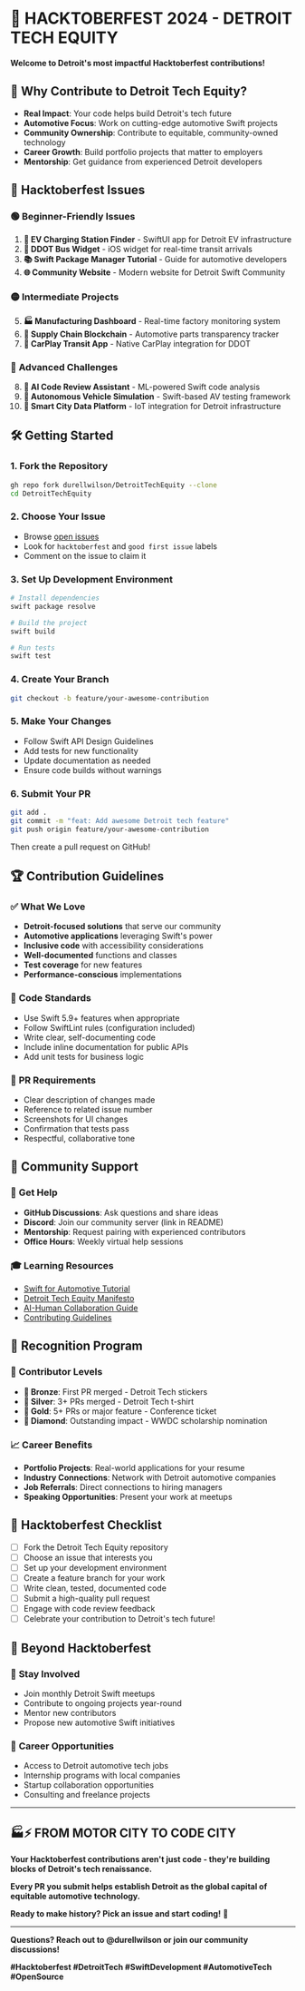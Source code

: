 # 🎃 HACKTOBERFEST 2024 - DETROIT TECH EQUITY

**Welcome to Detroit's most impactful Hacktoberfest contributions!**

## 🚀 Why Contribute to Detroit Tech Equity?

- **Real Impact**: Your code helps build Detroit's tech future
- **Automotive Focus**: Work on cutting-edge automotive Swift projects
- **Community Ownership**: Contribute to equitable, community-owned technology
- **Career Growth**: Build portfolio projects that matter to employers
- **Mentorship**: Get guidance from experienced Detroit developers

## 🎯 Hacktoberfest Issues

### 🟢 **Beginner-Friendly Issues**
1. **🔋 EV Charging Station Finder** - SwiftUI app for Detroit EV infrastructure
2. **🚌 DDOT Bus Widget** - iOS widget for real-time transit arrivals
3. **📚 Swift Package Manager Tutorial** - Guide for automotive developers
4. **🌐 Community Website** - Modern website for Detroit Swift Community

### 🟡 **Intermediate Projects**
5. **🏭 Manufacturing Dashboard** - Real-time factory monitoring system
6. **🔗 Supply Chain Blockchain** - Automotive parts transparency tracker
7. **🎃 CarPlay Transit App** - Native CarPlay integration for DDOT

### 🔴 **Advanced Challenges**
8. **🤖 AI Code Review Assistant** - ML-powered Swift code analysis
9. **🚗 Autonomous Vehicle Simulation** - Swift-based AV testing framework
10. **🌆 Smart City Data Platform** - IoT integration for Detroit infrastructure

## 🛠️ Getting Started

### 1. **Fork the Repository**
```bash
gh repo fork durellwilson/DetroitTechEquity --clone
cd DetroitTechEquity
```

### 2. **Choose Your Issue**
- Browse [open issues](https://github.com/durellwilson/DetroitTechEquity/issues)
- Look for `hacktoberfest` and `good first issue` labels
- Comment on the issue to claim it

### 3. **Set Up Development Environment**
```bash
# Install dependencies
swift package resolve

# Build the project
swift build

# Run tests
swift test
```

### 4. **Create Your Branch**
```bash
git checkout -b feature/your-awesome-contribution
```

### 5. **Make Your Changes**
- Follow Swift API Design Guidelines
- Add tests for new functionality
- Update documentation as needed
- Ensure code builds without warnings

### 6. **Submit Your PR**
```bash
git add .
git commit -m "feat: Add awesome Detroit tech feature"
git push origin feature/your-awesome-contribution
```

Then create a pull request on GitHub!

## 🏆 Contribution Guidelines

### ✅ **What We Love**
- **Detroit-focused solutions** that serve our community
- **Automotive applications** leveraging Swift's power
- **Inclusive code** with accessibility considerations
- **Well-documented** functions and classes
- **Test coverage** for new features
- **Performance-conscious** implementations

### 🎯 **Code Standards**
- Use Swift 5.9+ features when appropriate
- Follow SwiftLint rules (configuration included)
- Write clear, self-documenting code
- Include inline documentation for public APIs
- Add unit tests for business logic

### 📝 **PR Requirements**
- Clear description of changes made
- Reference to related issue number
- Screenshots for UI changes
- Confirmation that tests pass
- Respectful, collaborative tone

## 🤝 Community Support

### 💬 **Get Help**
- **GitHub Discussions**: Ask questions and share ideas
- **Discord**: Join our community server (link in README)
- **Mentorship**: Request pairing with experienced contributors
- **Office Hours**: Weekly virtual help sessions

### 🎓 **Learning Resources**
- [Swift for Automotive Tutorial](Documentation/Tutorials/SwiftForAutomotive.md)
- [Detroit Tech Equity Manifesto](DETROIT-TECH-EQUITY-MANIFESTO.md)
- [AI-Human Collaboration Guide](CODING-AGENT-COLLECTIVE.md)
- [Contributing Guidelines](CONTRIBUTING.md)

## 🏅 Recognition Program

### 🌟 **Contributor Levels**
- **🥉 Bronze**: First PR merged - Detroit Tech stickers
- **🥈 Silver**: 3+ PRs merged - Detroit Tech t-shirt  
- **🥇 Gold**: 5+ PRs or major feature - Conference ticket
- **💎 Diamond**: Outstanding impact - WWDC scholarship nomination

### 📈 **Career Benefits**
- **Portfolio Projects**: Real-world applications for your resume
- **Industry Connections**: Network with Detroit automotive companies
- **Job Referrals**: Direct connections to hiring managers
- **Speaking Opportunities**: Present your work at meetups

## 🎃 Hacktoberfest Checklist

- [ ] Fork the Detroit Tech Equity repository
- [ ] Choose an issue that interests you
- [ ] Set up your development environment
- [ ] Create a feature branch for your work
- [ ] Write clean, tested, documented code
- [ ] Submit a high-quality pull request
- [ ] Engage with code review feedback
- [ ] Celebrate your contribution to Detroit's tech future!

## 🚀 Beyond Hacktoberfest

### 🤝 **Stay Involved**
- Join monthly Detroit Swift meetups
- Contribute to ongoing projects year-round
- Mentor new contributors
- Propose new automotive Swift initiatives

### 💼 **Career Opportunities**
- Access to Detroit automotive tech jobs
- Internship programs with local companies
- Startup collaboration opportunities
- Consulting and freelance projects

---

## 🏭⚡ **FROM MOTOR CITY TO CODE CITY**

**Your Hacktoberfest contributions aren't just code - they're building blocks of Detroit's tech renaissance.**

**Every PR you submit helps establish Detroit as the global capital of equitable automotive technology.**

**Ready to make history? Pick an issue and start coding!** 🚀

---

**Questions? Reach out to @durellwilson or join our community discussions!**

**#Hacktoberfest #DetroitTech #SwiftDevelopment #AutomotiveTech #OpenSource**
